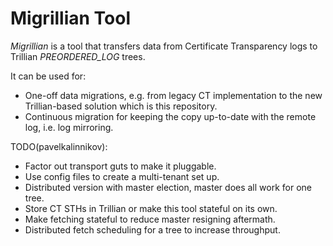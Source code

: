 Migrillian Tool
===============

*Migrillian* is a tool that transfers data from Certificate Transparency logs to
Trillian *PREORDERED_LOG* trees.

It can be used for:
 - One-off data migrations, e.g. from legacy CT implementation to the new
   Trillian-based solution which is this repository.
 - Continuous migration for keeping the copy up-to-date with the remote log,
   i.e. log mirroring.

TODO(pavelkalinnikov):
 - Factor out transport guts to make it pluggable.
 - Use config files to create a multi-tenant set up.
 - Distributed version with master election, master does all work for one tree.
 - Store CT STHs in Trillian or make this tool stateful on its own.
 - Make fetching stateful to reduce master resigning aftermath.
 - Distributed fetch scheduling for a tree to increase throughput.
